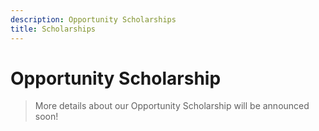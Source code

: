 ```yaml
---
description: Opportunity Scholarships
title: Scholarships
---
```


# Opportunity Scholarship

> More details about our Opportunity Scholarship will be announced soon!
